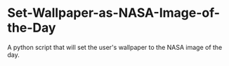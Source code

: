 # Set-Wallpaper-as-NASA-Image-of-the-Day
 A python script that will set the user's wallpaper to the NASA image of the day.
